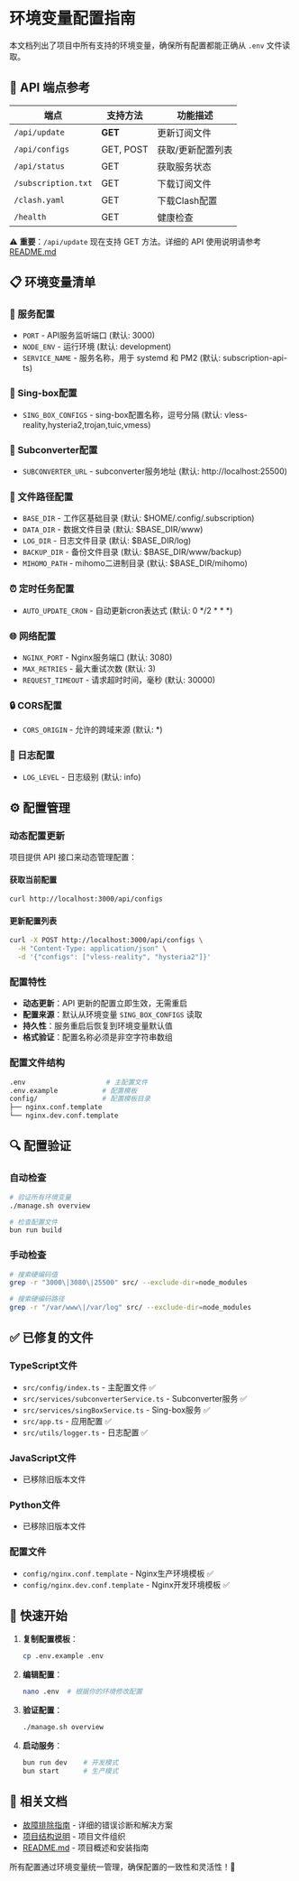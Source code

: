 # 环境变量配置指南

本文档列出了项目中所有支持的环境变量，确保所有配置都能正确从 `.env` 文件读取。

## 🚀 API 端点参考

| 端点 | 支持方法 | 功能描述 |
|------|----------|----------|
| `/api/update` | **GET** | 更新订阅文件 |
| `/api/configs` | GET, POST | 获取/更新配置列表 |
| `/api/status` | GET | 获取服务状态 |
| `/subscription.txt` | GET | 下载订阅文件 |
| `/clash.yaml` | GET | 下载Clash配置 |
| `/health` | GET | 健康检查 |

⚠️ **重要**：`/api/update` 现在支持 GET 方法。详细的 API 使用说明请参考 [README.md](./README.md)

## 📋 环境变量清单

### 🚀 服务配置
- `PORT` - API服务监听端口 (默认: 3000)
- `NODE_ENV` - 运行环境 (默认: development)
- `SERVICE_NAME` - 服务名称，用于 systemd 和 PM2 (默认: subscription-api-ts)

### 🔧 Sing-box配置
- `SING_BOX_CONFIGS` - sing-box配置名称，逗号分隔 (默认: vless-reality,hysteria2,trojan,tuic,vmess)

### 🔄 Subconverter配置
- `SUBCONVERTER_URL` - subconverter服务地址 (默认: http://localhost:25500)

### 📁 文件路径配置
- `BASE_DIR` - 工作区基础目录 (默认: $HOME/.config/.subscription)
- `DATA_DIR` - 数据文件目录 (默认: $BASE_DIR/www)
- `LOG_DIR` - 日志文件目录 (默认: $BASE_DIR/log)
- `BACKUP_DIR` - 备份文件目录 (默认: $BASE_DIR/www/backup)
- `MIHOMO_PATH` - mihomo二进制目录 (默认: $BASE_DIR/mihomo)

### ⏰ 定时任务配置
- `AUTO_UPDATE_CRON` - 自动更新cron表达式 (默认: 0 */2 * * *)

### 🌐 网络配置
- `NGINX_PORT` - Nginx服务端口 (默认: 3080)
- `MAX_RETRIES` - 最大重试次数 (默认: 3)
- `REQUEST_TIMEOUT` - 请求超时时间，毫秒 (默认: 30000)

### 🔒 CORS配置
- `CORS_ORIGIN` - 允许的跨域来源 (默认: *)

### 📝 日志配置
- `LOG_LEVEL` - 日志级别 (默认: info)

## ⚙️ 配置管理

### 动态配置更新

项目提供 API 接口来动态管理配置：

#### 获取当前配置
```bash
curl http://localhost:3000/api/configs
```

#### 更新配置列表
```bash
curl -X POST http://localhost:3000/api/configs \
  -H "Content-Type: application/json" \
  -d '{"configs": ["vless-reality", "hysteria2"]}'
```

### 配置特性

- **动态更新**：API 更新的配置立即生效，无需重启
- **配置来源**：默认从环境变量 `SING_BOX_CONFIGS` 读取
- **持久性**：服务重启后恢复到环境变量默认值
- **格式验证**：配置名称必须是非空字符串数组

### 配置文件结构

```bash
.env                    # 主配置文件
.env.example           # 配置模板
config/                # 配置模板目录
├── nginx.conf.template
└── nginx.dev.conf.template
```

## 🔍 配置验证

### 自动检查
```bash
# 验证所有环境变量
./manage.sh overview

# 检查配置文件
bun run build
```

### 手动检查
```bash
# 搜索硬编码值
grep -r "3000\|3080\|25500" src/ --exclude-dir=node_modules

# 搜索硬编码路径  
grep -r "/var/www\|/var/log" src/ --exclude-dir=node_modules
```

## ✅ 已修复的文件

### TypeScript文件
- `src/config/index.ts` - 主配置文件 ✅
- `src/services/subconverterService.ts` - Subconverter服务 ✅
- `src/services/singBoxService.ts` - Sing-box服务 ✅
- `src/app.ts` - 应用配置 ✅
- `src/utils/logger.ts` - 日志配置 ✅

### JavaScript文件
- 已移除旧版本文件

### Python文件  
- 已移除旧版本文件

### 配置文件
- `config/nginx.conf.template` - Nginx生产环境模板 ✅
- `config/nginx.dev.conf.template` - Nginx开发环境模板 ✅

## 📖 快速开始

1. **复制配置模板**：
   ```bash
   cp .env.example .env
   ```

2. **编辑配置**：
   ```bash
   nano .env  # 根据你的环境修改配置
   ```

3. **验证配置**：
   ```bash
   ./manage.sh overview
   ```

4. **启动服务**：
   ```bash
   bun run dev    # 开发模式
   bun start      # 生产模式
   ```

## 🔗 相关文档

- [故障排除指南](./TROUBLESHOOTING.md) - 详细的错误诊断和解决方案
- [项目结构说明](./PROJECT_STRUCTURE.md) - 项目文件组织
- [README.md](./README.md) - 项目概述和安装指南

所有配置通过环境变量统一管理，确保配置的一致性和灵活性！🎉
